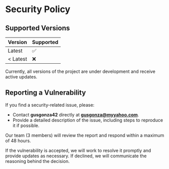 # Security Policy

## Supported Versions

| Version | Supported          |
| ------- | ------------------ |
| Latest  | :white_check_mark: |
| < Latest | :x:                |

Currently, all versions of the project are under development and receive active updates.

## Reporting a Vulnerability

If you find a security-related issue, please:
- Contact **gusgonza42** directly at **gusgonza@myyahoo.com**.
- Provide a detailed description of the issue, including steps to reproduce it if possible.

Our team (3 members) will review the report and respond within a maximum of 48 hours.

If the vulnerability is accepted, we will work to resolve it promptly and provide updates as necessary. If declined, we will communicate the reasoning behind the decision.
